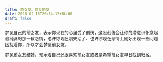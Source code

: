 ```yaml
---
title: 前女友、前女朋友
date: 2020-02-15T20:54:12+08:00
draft: false
---
```


梦见自己的前女友，表示你现在的心里受了创伤，这股创伤会让你的潜意识怀念起最纯真的那一段恋情，也许你现在刚失恋了、也许你现在感情上刚好出现一些问题困扰着你，所以才会梦见前女友。



梦见前女友结婚，预示着自己还很喜欢前女友或者是希望前女友早日找到归宿。

